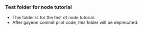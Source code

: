 ### Test folder for node tutorial

- This folder is for the test of node tutorial.
- After gayeon commit pilot code, this folder will be deprecated.